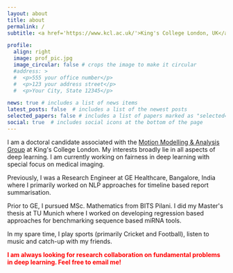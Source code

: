 ```yaml
---
layout: about
title: about
permalink: /
subtitle: <a href='https://www.kcl.ac.uk/'>King's College London, UK</a>

profile:
  align: right
  image: prof_pic.jpg
  image_circular: false # crops the image to make it circular
  #address: >
  #  <p>555 your office number</p>
  #  <p>123 your address street</p>
  #  <p>Your City, State 12345</p>

news: true # includes a list of news items
latest_posts: false  # includes a list of the newest posts
selected_papers: false # includes a list of papers marked as "selected={true}"
social: true  # includes social icons at the bottom of the page
---
```


I am a doctoral candidate associated with the <a href="https://www.kclmmag.org/home">Motion Modelling & Analysis Group</a> at King's College London. My interests broadly lie in all aspects of deep learning. I am currently working on fairness in deep learning with special focus on medical imaging.

Previously, I was a Research Engineer at GE Healthcare, Bangalore, India where I primarily worked on NLP approaches for timeline based report summarisation.

Prior to GE, I pursued MSc. Mathematics from BITS Pilani. I did my Master's thesis
at TU Munich where I worked on developing regression based approaches for benchmarking sequence based miRNA tools.

In my spare time, I play sports (primarily Cricket and Football), listen to music and catch-up with my friends.

<b style='color:red;'>I am always looking for research collaboration on fundamental problems in deep learning. Feel free to email me!</b>